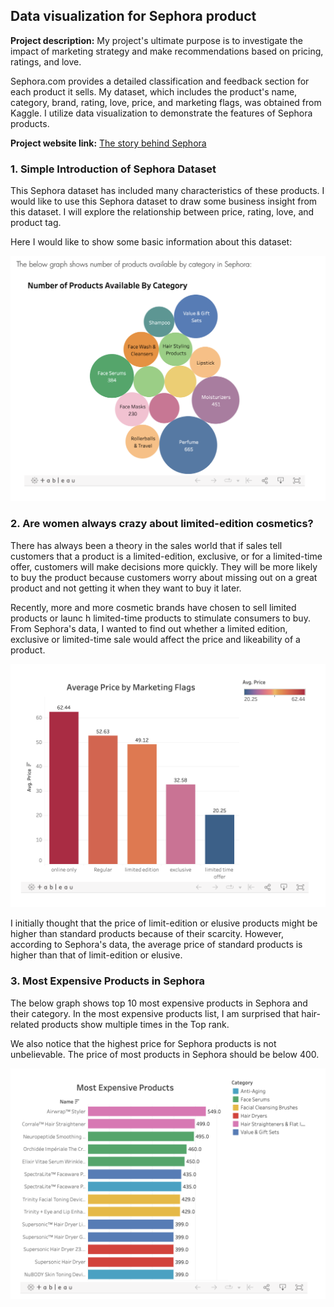 ## Data visualization for Sephora product

**Project description:** My project's ultimate purpose is to investigate the impact of marketing strategy and make recommendations based on pricing, ratings, and love.

Sephora.com provides a detailed classification and feedback section for each product it sells. My dataset, which includes the product's name, category, brand, rating, love, price, and marketing flags, was obtained from Kaggle. I utilize data visualization to demonstrate the features of Sephora products.

**Project website link:** [The story behind Sephora](https://iamzhidi.wixsite.com/website)

### 1. Simple Introduction of Sephora Dataset

This Sephora dataset has included many characteristics of these products. I would like to use this Sephora dataset to draw some business insight from this dataset. I will explore the relationship between price, rating, love, and product tag.

Here I would like to show some basic information about this dataset:

<img src="images/sephora_product_category.png"/>

### 2. Are women always crazy about limited-edition cosmetics?

There has always been a theory in the sales world that if sales tell customers that a product is a limited-edition, exclusive, or for a limited-time offer, customers will make decisions more quickly. They will be more likely to buy the product because customers worry about missing out on a great product and not getting it when they want to buy it later.

Recently, more and more cosmetic brands have chosen to sell limited products or launc h limited-time products to stimulate consumers to buy. From Sephora's data, I wanted to find out whether a limited edition, exclusive or limited-time sale would affect the price and likeability of a product.

<img src="images/sephora_product_price.png"/>

I initially thought that the price of limit-edition or elusive products might be higher than standard products because of their scarcity. However, according to Sephora's data, the average price of standard products is higher than that of limit-edition or elusive.

### 3. Most Expensive Products in Sephora

The below graph shows top 10 most expensive products in Sephora and their category. In the most expensive products list, I am surprised that hair-related products show multiple times in the Top rank.

We also notice that the highest price for Sephora products is not unbelievable. The price of most products in Sephora should be below 400.

<img src="images/sephora_most_expensive_product.png"/>
